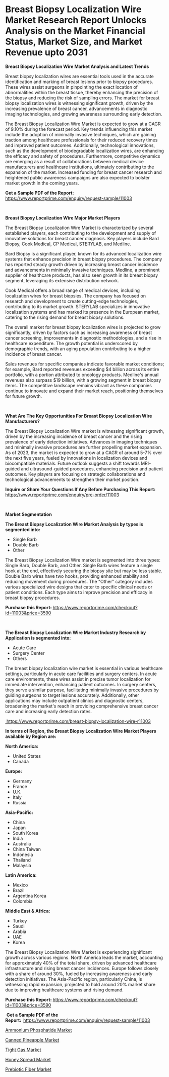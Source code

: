 <p><h1>Breast Biopsy Localization Wire Market Research Report Unlocks Analysis on the Market Financial Status, Market Size, and Market Revenue upto 2031</h1></p><p><strong>Breast Biopsy Localization Wire Market Analysis and Latest Trends</strong></p>
<p><p>Breast biopsy localization wires are essential tools used in the accurate identification and marking of breast lesions prior to biopsy procedures. These wires assist surgeons in pinpointing the exact location of abnormalities within the breast tissue, thereby enhancing the precision of the biopsy and reducing the risk of sampling errors. The market for breast biopsy localization wires is witnessing significant growth, driven by the increasing prevalence of breast cancer, advancements in diagnostic imaging technologies, and growing awareness surrounding early detection.</p><p>The Breast Biopsy Localization Wire Market is expected to grow at a CAGR of 9.10% during the forecast period. Key trends influencing this market include the adoption of minimally invasive techniques, which are gaining traction among healthcare professionals for their reduced recovery times and improved patient outcomes. Additionally, technological innovations, such as the development of biodegradable localization wires, are enhancing the efficacy and safety of procedures. Furthermore, competitive dynamics are emerging as a result of collaborations between medical device manufacturers and healthcare institutions, ultimately contributing to the expansion of the market. Increased funding for breast cancer research and heightened public awareness campaigns are also expected to bolster market growth in the coming years.</p></p>
<p><strong>Get a Sample PDF of the Report:&nbsp;</strong> <a href="https://www.reportprime.com/enquiry/request-sample/11003?utm_campaign=1736&utm_medium=2&utm_source=Github&utm_content=ia&utm_term=18102024&utm_id=breast-biopsy-localization-wire">https://www.reportprime.com/enquiry/request-sample/11003</a></p>
<p>&nbsp;</p>
<p><strong>Breast Biopsy Localization Wire Major Market Players</strong></p>
<p><p>The Breast Biopsy Localization Wire Market is characterized by several established players, each contributing to the development and supply of innovative solutions for breast cancer diagnosis. Key players include Bard Biopsy, Cook Medical, CP Medical, STERYLAB, and Medline.</p><p>Bard Biopsy is a significant player, known for its advanced localization wire systems that enhance precision in breast biopsy procedures. The company has reported steady growth driven by increasing breast cancer incidence and advancements in minimally invasive techniques. Medline, a prominent supplier of healthcare products, has also seen growth in its breast biopsy segment, leveraging its extensive distribution network.</p><p>Cook Medical offers a broad range of medical devices, including localization wires for breast biopsies. The company has focused on research and development to create cutting-edge technologies, contributing to its market growth. STERYLAB specializes in innovative localization systems and has marked its presence in the European market, catering to the rising demand for breast biopsy solutions.</p><p>The overall market for breast biopsy localization wires is projected to grow significantly, driven by factors such as increasing awareness of breast cancer screening, improvements in diagnostic methodologies, and a rise in healthcare expenditure. The growth potential is underscored by demographic trends, with an aging population contributing to a higher incidence of breast cancer.</p><p>Sales revenues for specific companies indicate favorable market conditions; for example, Bard reported revenues exceeding $4 billion across its entire portfolio, with a portion attributed to oncology products. Medline's annual revenues also surpass $19 billion, with a growing segment in breast biopsy items. The competitive landscape remains vibrant as these companies continue to innovate and expand their market reach, positioning themselves for future growth.</p></p>
<p>&nbsp;</p>
<p><strong>What Are The Key Opportunities For Breast Biopsy Localization Wire Manufacturers?</strong></p>
<p><p>The Breast Biopsy Localization Wire market is witnessing significant growth, driven by the increasing incidence of breast cancer and the rising prevalence of early detection initiatives. Advances in imaging techniques and minimally invasive procedures are further propelling market expansion. As of 2023, the market is expected to grow at a CAGR of around 5-7% over the next five years, fueled by innovations in localization devices and biocompatible materials. Future outlook suggests a shift towards MRI-guided and ultrasound-guided procedures, enhancing precision and patient outcomes. Key players are focusing on strategic collaborations and technological advancements to strengthen their market position.</p></p>
<p><strong>Inquire or Share Your Questions If Any Before Purchasing This Report:</strong> <a href="https://www.reportprime.com/enquiry/pre-order/11003?utm_campaign=1736&utm_medium=2&utm_source=Github&utm_content=ia&utm_term=18102024&utm_id=breast-biopsy-localization-wire">https://www.reportprime.com/enquiry/pre-order/11003</a></p>
<p>&nbsp;</p>
<p><strong>Market Segmentation</strong></p>
<p><strong>The Breast Biopsy Localization Wire Market Analysis by types is segmented into:</strong></p>
<p><ul><li>Single Barb</li><li>Double Barb</li><li>Other</li></ul></p>
<p><p>The Breast Biopsy Localization Wire market is segmented into three types: Single Barb, Double Barb, and Other. Single Barb wires feature a single hook at the end, effectively securing the biopsy site but may be less stable. Double Barb wires have two hooks, providing enhanced stability and reducing movement during procedures. The "Other" category includes various specialized wire designs that cater to specific clinical needs or patient conditions. Each type aims to improve precision and efficacy in breast biopsy procedures.</p></p>
<p><strong>Purchase this Report:&nbsp;</strong><a href="https://www.reportprime.com/checkout?id=11003&price=3590&utm_campaign=1736&utm_medium=2&utm_source=Github&utm_content=ia&utm_term=18102024&utm_id=breast-biopsy-localization-wire">https://www.reportprime.com/checkout?id=11003&price=3590</a></p>
<p>&nbsp;</p>
<p><strong>The Breast Biopsy Localization Wire Market Industry Research by Application is segmented into:</strong></p>
<p><ul><li>Acute Care</li><li>Surgery Center</li><li>Others</li></ul></p>
<p><p>The breast biopsy localization wire market is essential in various healthcare settings, particularly in acute care facilities and surgery centers. In acute care environments, these wires assist in precise tumor localization for immediate intervention, enhancing patient outcomes. In surgery centers, they serve a similar purpose, facilitating minimally invasive procedures by guiding surgeons to target lesions accurately. Additionally, other applications may include outpatient clinics and diagnostic centers, broadening the market's reach in providing comprehensive breast cancer care and increasing early detection rates.</p></p>
<p><a href="https://www.reportprime.com/breast-biopsy-localization-wire-r11003?utm_campaign=1736&utm_medium=2&utm_source=Github&utm_content=ia&utm_term=18102024&utm_id=breast-biopsy-localization-wire">&nbsp;https://www.reportprime.com/breast-biopsy-localization-wire-r11003</a></p>
<p><strong>In terms of Region, the Breast Biopsy Localization Wire Market Players available by Region are:</strong></p>
<p>
    <p> <strong> North America: </strong>
        <ul>
            <li>United States</li>
            <li>Canada</li>
        </ul>
        </p> 
    <p> <strong> Europe: </strong>
        <ul>
            <li>Germany</li>
            <li>France</li>
            <li>U.K.</li>
            <li>Italy</li>
            <li>Russia</li>
        </ul>
        </p> 
    <p> <strong> Asia-Pacific: </strong>
        <ul>
            <li>China</li>
            <li>Japan</li>
            <li>South Korea</li>
            <li>India</li>
            <li>Australia</li>
            <li>China Taiwan</li>
            <li>Indonesia</li>
            <li>Thailand</li>
            <li>Malaysia</li>
        </ul>
        </p> 
    <p> <strong> Latin America: </strong>
        <ul>
            <li>Mexico</li>
            <li>Brazil</li>
            <li>Argentina Korea</li>
            <li>Colombia</li>
        </ul>
        </p> 
    <p> <strong> Middle East & Africa: </strong>
        <ul>
            <li>Turkey</li>
            <li>Saudi</li>
            <li>Arabia</li>
            <li>UAE</li>
            <li>Korea</li>
        </ul>
    </p>
    </p>
<p><p>The Breast Biopsy Localization Wire Market is experiencing significant growth across various regions. North America leads the market, accounting for approximately 40% of the total share, driven by advanced healthcare infrastructure and rising breast cancer incidences. Europe follows closely with a share of around 30%, fueled by increasing awareness and early detection initiatives. The Asia-Pacific region, particularly China, is witnessing rapid expansion, projected to hold around 20% market share due to improving healthcare systems and rising demand.</p></p>
<p><strong>Purchase this Report: </strong><a href="https://www.reportprime.com/checkout?id=11003&price=3590&utm_campaign=1736&utm_medium=2&utm_source=Github&utm_content=ia&utm_term=18102024&utm_id=breast-biopsy-localization-wire">https://www.reportprime.com/checkout?id=11003&price=3590</a></p>
<p>&nbsp;<strong>Get a Sample PDF of the Report:&nbsp;&nbsp;</strong><a href="https://www.reportprime.com/enquiry/request-sample/11003?utm_campaign=1736&utm_medium=2&utm_source=Github&utm_content=ia&utm_term=18102024&utm_id=breast-biopsy-localization-wire">https://www.reportprime.com/enquiry/request-sample/11003</a></p>
<p><strong></strong></p>
<p><p><a href="https://www.linkedin.com/pulse/ammonium-phosphatide-market-global-trends-forecast-2024--mieee?utm_campaign=1736&utm_medium=2&utm_source=Github&utm_content=ia&utm_term=18102024&utm_id=breast-biopsy-localization-wire">Ammonium Phosphatide Market</a></p><p><a href="https://www.linkedin.com/pulse/global-canned-pineapple-market-exploring-share-trends-6q2ee?utm_campaign=1736&utm_medium=2&utm_source=Github&utm_content=ia&utm_term=18102024&utm_id=breast-biopsy-localization-wire">Canned Pineapple Market</a></p><p><a href="https://www.linkedin.com/pulse/tight-gas-market-size-share-competitive-landscape-trend-hnsie?utm_campaign=1736&utm_medium=2&utm_source=Github&utm_content=ia&utm_term=18102024&utm_id=breast-biopsy-localization-wire">Tight Gas Market</a></p><p><a href="https://www.linkedin.com/pulse/honey-spread-market-consolidation-impact-structure-2024-2031-ewdne?utm_campaign=1736&utm_medium=2&utm_source=Github&utm_content=ia&utm_term=18102024&utm_id=breast-biopsy-localization-wire">Honey Spread Market</a></p><p><a href="https://www.linkedin.com/pulse/global-prebiotic-fiber-market-trends-innovations-forward-looking-zokee?utm_campaign=1736&utm_medium=2&utm_source=Github&utm_content=ia&utm_term=18102024&utm_id=breast-biopsy-localization-wire">Prebiotic Fiber Market</a></p></p>
